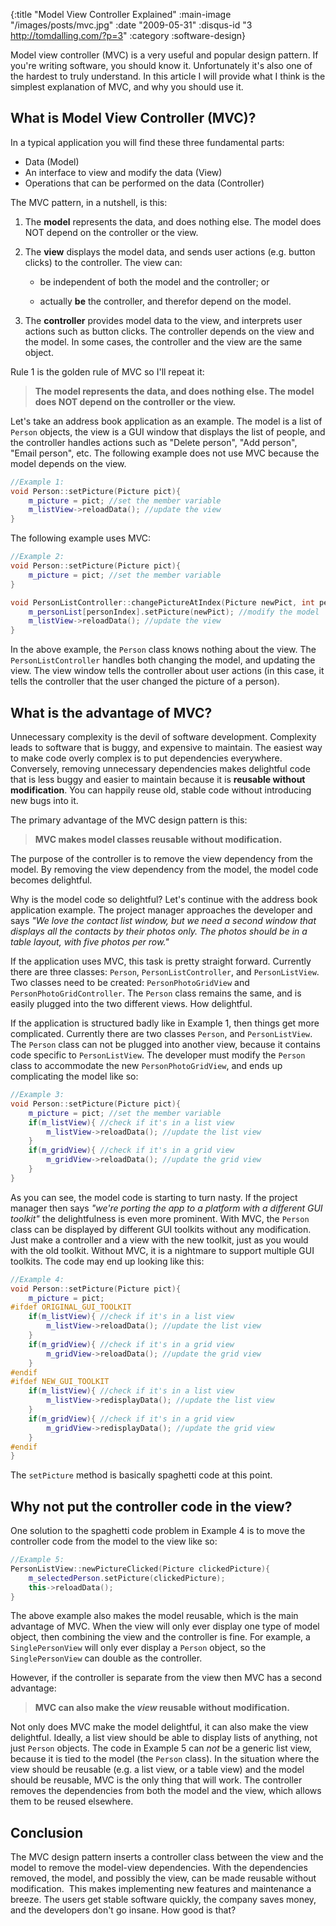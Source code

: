{:title "Model View Controller Explained"
 :main-image "/images/posts/mvc.jpg"
 :date "2009-05-31"
 :disqus-id "3 http://tomdalling.com/?p=3"
 :category :software-design}

Model view controller (MVC) is a very useful and popular design pattern. If
you're writing software, you should know it. Unfortunately it's also one of the
hardest to truly understand. In this article I will provide what I think is the
simplest explanation of MVC, and why you should use it.

<!--more-->

What is Model View Controller (MVC)?
------------------------------------

In a typical application you will find these three fundamental parts:

- Data (Model)
- An interface to view and modify the data (View)
- Operations that can be performed on the data (Controller)

The MVC pattern, in a nutshell, is this:

1.  The **model** represents the data, and does nothing else.
    The model does NOT depend on the controller or the view.

2.  The **view** displays the model data, and sends user
    actions (e.g. button clicks) to the controller. The view can:

    - <p>be independent of both the model and the controller; or</p>

    - <p>actually <strong>be</strong> the controller, and therefor depend on the model.</p>

3.  The **controller** provides model data to the view, and
    interprets user actions such as button clicks. The controller depends on
    the view and the model. In some cases, the controller and the view are the
    same object.

Rule 1 is the golden rule of MVC so I'll repeat it:

> **The model represents the data, and does nothing else. The
> model does NOT depend on the controller or the view.**

Let's take an address book application as an example. The model is a list of
`Person` objects, the view is a GUI window that displays the list of people, and
the controller handles actions such as "Delete person", "Add person", "Email
person", etc. The following example does not use MVC because the model depends
on the view.

```cpp
//Example 1:
void Person::setPicture(Picture pict){
    m_picture = pict; //set the member variable
    m_listView->reloadData(); //update the view
}
```

The following example uses MVC:

```cpp
//Example 2:
void Person::setPicture(Picture pict){
    m_picture = pict; //set the member variable
}

void PersonListController::changePictureAtIndex(Picture newPict, int personIndex){
    m_personList[personIndex].setPicture(newPict); //modify the model
    m_listView->reloadData(); //update the view
}
```

In the above example, the `Person` class knows nothing about the view. The
`PersonListController` handles both changing the model, and updating the view.
The view window tells the controller about user actions (in this case, it tells
the controller that the user changed the picture of a person).

What is the advantage of MVC?
-----------------------------

Unnecessary complexity is the devil of software development. Complexity leads
to software that is buggy, and expensive to maintain. The easiest way to make
code overly complex is to put dependencies everywhere. Conversely, removing
unnecessary dependencies makes delightful code that is less buggy and easier to
maintain because it is **reusable without modification**. You can
happily reuse old, stable code without introducing new bugs into it.

The primary advantage of the MVC design pattern is this:

> **MVC makes model classes reusable without modification.**

The purpose of the controller is to remove the view dependency from the model.
By removing the view dependency from the model, the model code becomes
delightful.

Why is the model code so delightful? Let's continue with the address book
application example. The project manager approaches the developer and says *"We
love the contact list window, but we need a second window that displays all the
contacts by their photos only. The photos should be in a table layout, with
five photos per row."*

If the application uses MVC, this task is pretty straight forward. Currently
there are three classes: `Person`, `PersonListController`, and
`PersonListView`. Two classes need to be created: `PersonPhotoGridView` and 
`PersonPhotoGridController`.  The `Person` class remains the same, and is easily
plugged into the two different views. How delightful.

If the application is structured badly like in Example 1, then things get more
complicated. Currently there are two classes `Person`, and `PersonListView`. The
`Person` class can not be plugged into another view, because it contains code
specific to `PersonListView`. The developer must modify the `Person` class to
accommodate the new `PersonPhotoGridView`, and ends up complicating the model
like so:

```cpp
//Example 3:
void Person::setPicture(Picture pict){
    m_picture = pict; //set the member variable
    if(m_listView){ //check if it's in a list view
        m_listView->reloadData(); //update the list view
    }
    if(m_gridView){ //check if it's in a grid view
        m_gridView->reloadData(); //update the grid view
    }
}
```

As you can see, the model code is starting to turn nasty. If the project
manager then says *"we're porting the app to a platform with a different GUI
toolkit"* the delightfulness is even more prominent. With MVC, the `Person`
class can be displayed by different GUI toolkits without any modification. Just
make a controller and a view with the new toolkit, just as you would with the
old toolkit. Without MVC, it is a nightmare to support multiple GUI toolkits.
The code may end up looking like this:

```cpp
//Example 4:
void Person::setPicture(Picture pict){
    m_picture = pict;
#ifdef ORIGINAL_GUI_TOOLKIT
    if(m_listView){ //check if it's in a list view
        m_listView->reloadData(); //update the list view
    }
    if(m_gridView){ //check if it's in a grid view
        m_gridView->reloadData(); //update the grid view
    }
#endif
#ifdef NEW_GUI_TOOLKIT
    if(m_listView){ //check if it's in a list view
        m_listView->redisplayData(); //update the list view
    }
    if(m_gridView){ //check if it's in a grid view
        m_gridView->redisplayData(); //update the grid view
    }
#endif
}
```

The `setPicture` method is basically spaghetti code at this point.

Why not put the controller code in the view?
--------------------------------------------

One solution to the spaghetti code problem in Example 4 is to move the
controller code from the model to the view like so:

```cpp
//Example 5:
PersonListView::newPictureClicked(Picture clickedPicture){
    m_selectedPerson.setPicture(clickedPicture);
    this->reloadData();
}
```

The above example also makes the model reusable, which is the main advantage of
MVC. When the view will only ever display one type of model object, then
combining the view and the controller is fine. For example, a `SinglePersonView`
will only ever display a `Person` object, so the `SinglePersonView` can double as
the controller.

However, if the controller is separate from the view then MVC has a second
advantage:

> **MVC can also make the *view* reusable without modification.**

Not only does MVC make the model delightful, it can also make the view
delightful. Ideally, a list view should be able to display lists of anything,
not just `Person` objects. The code in Example 5 can *not* be a generic
list view, because it is tied to the model (the `Person` class). In the situation
where the view should be reusable (e.g. a list view, or a table view) and the
model should be reusable, MVC is the only thing that will work. The controller
removes the dependencies from both the model and the view, which allows them to
be reused elsewhere.

Conclusion
----------

The MVC design pattern inserts a controller class between the view and the
model to remove the model-view dependencies. With the dependencies removed, the
model, and possibly the view, can be made reusable without modification.  This
makes implementing new features and maintenance a breeze. The users get stable
software quickly, the company saves money, and the developers don't go insane.
How good is that?

